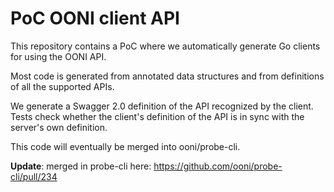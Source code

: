 # PoC OONI client API

This repository contains a PoC where we automatically generate
Go clients for using the OONI API.

Most code is generated from annotated data structures and from
definitions of all the supported APIs.

We generate a Swagger 2.0 definition of the API recognized by
the client. Tests check whether the client's definition of the
API is in sync with the server's own definition.

This code will eventually be merged into ooni/probe-cli.

**Update**: merged in probe-cli here: https://github.com/ooni/probe-cli/pull/234
